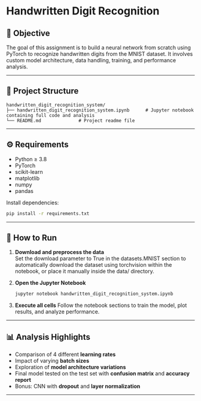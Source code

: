 # Handwritten Digit Recognition 

## 📌 Objective

The goal of this assignment is to build a neural network from scratch using PyTorch to recognize handwritten digits from the MNIST dataset. It involves custom model architecture, data handling, training, and performance analysis.

---

## 📁 Project Structure

```
handwritten_digit_recognition_system/
├── handwritten_digit_recognition_system.ipynb      # Jupyter notebook containing full code and analysis
└── README.md              # Project readme file
```

---

## ⚙️ Requirements

- Python ≥ 3.8  
- PyTorch  
- scikit-learn  
- matplotlib  
- numpy  
- pandas

Install dependencies:

```bash
pip install -r requirements.txt
```

---

## 🚀 How to Run

1. **Download and preprocess the data**  
   Set the download parameter to True in the datasets.MNIST section to automatically download the dataset using torchvision within the notebook, or place it manually inside the data/ directory.

2. **Open the Jupyter Notebook**  
   ```bash
   jupyter notebook handwritten_digit_recognition_system.ipynb
   ```

3. **Execute all cells** 
   Follow the notebook sections to train the model, plot results, and analyze performance.

---

## 📊 Analysis Highlights

- Comparison of 4 different **learning rates**
- Impact of varying **batch sizes**
- Exploration of **model architecture variations**
- Final model tested on the test set with **confusion matrix** and **accuracy report**
- Bonus: CNN with **dropout** and **layer normalization**

---

